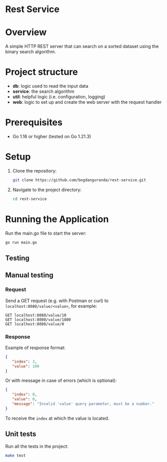 # Rest Service

# Overview

A simple HTTP REST server that can search on a sorted dataset using the binary search algorithm.

# Project structure

- **db**: logic used to read the input data
- **service**: the search algorithm
- **util**: helpful logic (i.e. configuration, logging)
- **web**: logic to set up and create the web server with the request handler

# Prerequisites

- Go 1.16 or higher (tested on Go 1.21.3)

# Setup

1. Clone the repository:

    ```bash
    git clone https://github.com/bogdanguranda/rest-service.git
    ```

2. Navigate to the project directory:

    ```bash
    cd rest-service
    ```

# Running the Application

Run the main.go file to start the server:

```bash
go run main.go
```


## Testing

## Manual testing

### Request

Send a GET request (e.g. with Postman or curl) to `localhost:8080/value/<value>`, for example:

```
GET localhost:8080/value/10
GET localhost:8080/value/1800
GET localhost:8080/value/0
```

### Response

Example of response format:

```json
{
   "index": 3,
   "value": 100
}
```

Or with message in case of errors (which is optional):
```json
{
   "index": 0,
   "value": 0,
   "message": "Invalid 'value' query parameter, must be a number."
}
```

To receive the `index` at which the value is located.

## Unit tests
Run all the tests in the project:

```bash
make test
```